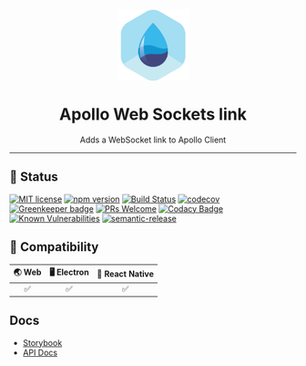 <div align="center">
	<img width=125 height=125 src="assets/common/logo.png">
  <h1>
		Apollo Web Sockets link
	</h1>
  <p>Adds a WebSocket link to Apollo Client</p>
</div>

<hr />

## 🎊 Status

[![MIT license](https://img.shields.io/badge/license-MIT-brightgreen.svg)](http://opensource.org/licenses/MIT)
[![npm version](https://img.shields.io/npm/v/@bluebase/plugin-apollo-link-ws.svg?style=flat)](https://npmjs.org/package/@bluebase/plugin-apollo-link-ws "View this project on npm")
[![Build Status](https://travis-ci.com/BlueBaseJS/plugin-apollo-link-ws.svg?branch=master)](https://travis-ci.com/BlueBaseJS/plugin-apollo-link-ws)
[![codecov](https://codecov.io/gh/BlueBaseJS/plugin-apollo-link-ws/branch/master/graph/badge.svg)](https://codecov.io/gh/BlueBaseJS/plugin-apollo-link-ws)
[![Greenkeeper badge](https://badges.greenkeeper.io/BlueBaseJS/plugin-apollo-link-ws.svg)](https://greenkeeper.io/) [![PRs Welcome](https://img.shields.io/badge/PRs-welcome-brightgreen.svg)](https://github.com/BlueBaseJS/plugin-apollo-link-ws/blob/master/CONTRIBUTING.md)
[![Codacy Badge](https://api.codacy.com/project/badge/Grade/3c79162871414b6aa7c15d1a423adeca)](https://www.codacy.com/app/BlueBaseJS/plugin-apollo-link-ws?utm_source=github.com&utm_medium=referral&utm_content=BlueBaseJS/plugin-apollo-link-ws&utm_campaign=Badge_Grade)
[![Known Vulnerabilities](https://snyk.io/test/github/BlueBaseJS/plugin-apollo-link-ws/badge.svg)](https://snyk.io/test/github/BlueBaseJS/plugin-apollo-link-ws)
[![semantic-release](https://img.shields.io/badge/%20%20%F0%9F%93%A6%F0%9F%9A%80-semantic--release-e10079.svg)](https://github.com/semantic-release/semantic-release)

## 🤝 Compatibility

| 🌏 Web | 🖥 Electron | 📱 React Native |
| :----: | :---------: | :-------------: |
|    ✅   |      ✅      |        ✅        |

## Docs

-   [Storybook](https://BlueBaseJS.github.io/plugin-apollo-link-ws/storybook/)
-   [API Docs](https://BlueBaseJS.github.io/plugin-apollo-link-ws/)

